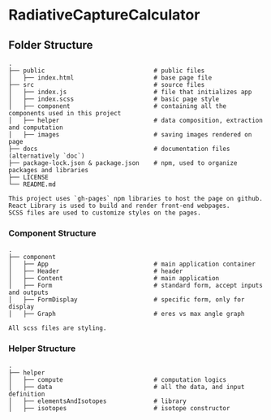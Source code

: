 # RadiativeCaptureCalculator

## Folder Structure

    .
    ├── public                              # public files
    │   ├── index.html                      # base page file
    ├── src                                 # source files
    │   ├── index.js                        # file that initializes app
    │   ├── index.scss                      # basic page style
    │   ├── component                       # containing all the components used in this project
    │   ├── helper                          # data composition, extraction and computation
    │   ├── images                          # saving images rendered on page
    ├── docs                                # documentation files (alternatively `doc`)
    ├── package-lock.json & package.json    # npm, used to organize packages and libraries
    ├── LICENSE
    └── README.md

    This project uses `gh-pages` npm libraries to host the page on github.
    React Library is used to build and render front-end webpages.
    SCSS files are used to customize styles on the pages.

### Component Structure
    .
    ├── component
    │   ├── App                             # main application container
    │   ├── Header                          # header
    │   ├── Content                         # main application
    │   ├── Form                            # standard form, accept inputs and outputs
    │   ├── FormDisplay                     # specific form, only for display
    │   ├── Graph                           # eres vs max angle graph

    All scss files are styling.

### Helper Structure
    .
    ├── helper
    │   ├── compute                         # computation logics
    │   ├── data                            # all the data, and input definition
    │   ├── elementsAndIsotopes             # library
    │   ├── isotopes                        # isotope constructor
    
